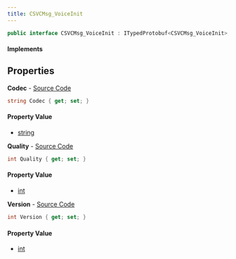 ```yaml
---
title: CSVCMsg_VoiceInit
---
```


```csharp
public interface CSVCMsg_VoiceInit : ITypedProtobuf<CSVCMsg_VoiceInit>, INativeHandle, INetMessage<CSVCMsg_VoiceInit>, IDisposable
```

#### Implements

## Properties

**Codec** - [Source Code](https://github.com/swiftly-solution/swiftlys2/blob/master/managed/src/SwiftlyS2.Generated/Protobufs/Interfaces/CSVCMsg_VoiceInit.cs#L21)

```csharp
string Codec { get; set; }
```

#### Property Value

- [string](https://learn.microsoft.com/dotnet/api/system.string)

**Quality** - [Source Code](https://github.com/swiftly-solution/swiftlys2/blob/master/managed/src/SwiftlyS2.Generated/Protobufs/Interfaces/CSVCMsg_VoiceInit.cs#L18)

```csharp
int Quality { get; set; }
```

#### Property Value

- [int](https://learn.microsoft.com/dotnet/api/system.int32)

**Version** - [Source Code](https://github.com/swiftly-solution/swiftlys2/blob/master/managed/src/SwiftlyS2.Generated/Protobufs/Interfaces/CSVCMsg_VoiceInit.cs#L24)

```csharp
int Version { get; set; }
```

#### Property Value

- [int](https://learn.microsoft.com/dotnet/api/system.int32)

